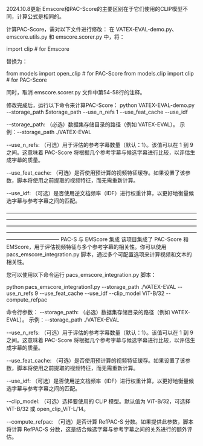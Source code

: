 2024.10.8更新
Emscore和PAC-Score的主要区别在于它们使用的CLIP模型不同，计算公式是相同的。

计算PAC-Score，需对以下文件进行修改：
在 VATEX-EVAL-demo.py、emscore.utils.py 和 emscore.scorer.py 中，将：

import clip  # for Emscore

替换为：

from models import open_clip  # for PAC-Score
from models.clip import clip  # for PAC-Score

同时，取消 emscore.scorer.py 文件中第54-58行的注释。

修改完成后，运行以下命令来计算PAC-Score：
python VATEX-EVAL-demo.py --storage_path $storage_path --use_n_refs 1 --use_feat_cache --use_idf

--storage_path: （必选）数据集存储目录的路径（例如 VATEX-EVAL）。 示例：--storage_path ./VATEX-EVAL

--use_n_refs: （可选）用于评估的参考字幕数量（默认：1）。该值可以在 1 到 9 之间。这意味着 PAC-Score 将根据几个参考字幕与候选字幕进行比较，以评估生成字幕的质量。

--use_feat_cache: （可选）是否使用预计算的视频特征缓存。如果设置了该参数，脚本将使用之前提取的视频特征，而无需重新计算。

--use_idf: （可选）是否使用逆文档频率（IDF）进行权重计算，以更好地衡量候选字幕与参考字幕之间的匹配。













——————————————————————————————————————————————————————————————————————————————————————————————————————————————————————————————————————————————————————————
PAC-S 与 EMScore 集成
该项目集成了 PAC-Score 和 EMScore，用于评估视频特征与多个参考字幕的相关性。你可以使用 pacs_emscore_integration.py 脚本，通过多个可配置选项来计算视频和文本的相关性。

您可以使用以下命令运行 pacs_emscore_integration.py 脚本：

python pacs_emscore_integration1.py --storage_path ./VATEX-EVAL --use_n_refs 9 --use_feat_cache --use_idf --clip_model ViT-B/32 --compute_refpac

命令行参数：
--storage_path: （必选）数据集存储目录的路径（例如 VATEX-EVAL）。 示例：--storage_path ./VATEX-EVAL

--use_n_refs: （可选）用于评估的参考字幕数量（默认：1）。该值可以在 1 到 9 之间。这意味着 PAC-Score 将根据几个参考字幕与候选字幕进行比较，以评估生成字幕的质量。

--use_feat_cache: （可选）是否使用预计算的视频特征缓存。如果设置了该参数，脚本将使用之前提取的视频特征，而无需重新计算。

--use_idf: （可选）是否使用逆文档频率（IDF）进行权重计算，以更好地衡量候选字幕与参考字幕之间的匹配。

--clip_model: （可选）选择要使用的 CLIP 模型。默认值为 ViT-B/32，可选择 ViT-B/32 或 open_clip_ViT-L/14。

--compute_refpac: （可选）是否计算 RefPAC-S 分数。如果提供此参数，脚本将计算 RefPAC-S 分数，这是结合候选字幕与参考字幕之间的关系进行的额外评估。
